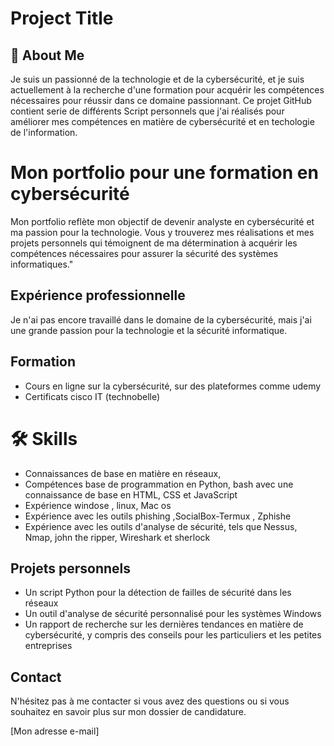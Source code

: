 

# Project Title

## 🚀 About Me

Je suis un passionné de la technologie et de la cybersécurité, et je suis actuellement à la recherche d'une formation pour acquérir les compétences nécessaires pour réussir dans ce domaine passionnant. Ce projet GitHub contient serie de différents Script personnels que j'ai réalisés pour améliorer mes compétences en matière de cybersécurité et en techologie de l'information.

# Mon portfolio pour une formation en cybersécurité

Mon portfolio reflète mon objectif de devenir analyste en cybersécurité et ma passion pour la technologie. Vous y trouverez mes réalisations et mes projets personnels qui témoignent de ma détermination à acquérir les compétences nécessaires pour assurer la sécurité des systèmes informatiques."


## Expérience professionnelle

Je n'ai pas encore travaillé dans le domaine de la cybersécurité, mais j'ai une grande passion pour la technologie et la sécurité informatique.

## Formation

- Cours en ligne sur la cybersécurité, sur des plateformes comme udemy
- Certificats cisco IT (technobelle)

# 🛠 Skills

- Connaissances de base en matière en réseaux, 
- Compétences base de programmation en Python, bash  avec une connaissance de base en HTML, CSS et JavaScript
-  Expérience windose , linux, Mac os
-  Expérience avec les outils  phishing ,SocialBox-Termux , Zphishe
- Expérience avec les outils d'analyse de sécurité, tels que Nessus, Nmap, john the ripper, Wireshark et sherlock 

## Projets personnels

- Un script Python pour la détection de failles de sécurité dans les réseaux
- Un outil d'analyse de sécurité personnalisé pour les systèmes Windows
- Un rapport de recherche sur les dernières tendances en matière de cybersécurité, y compris des conseils pour les particuliers et les petites entreprises

## Contact

N'hésitez pas à me contacter si vous avez des questions ou si vous souhaitez en savoir plus sur mon dossier de candidature.

[Mon adresse e-mail]






































